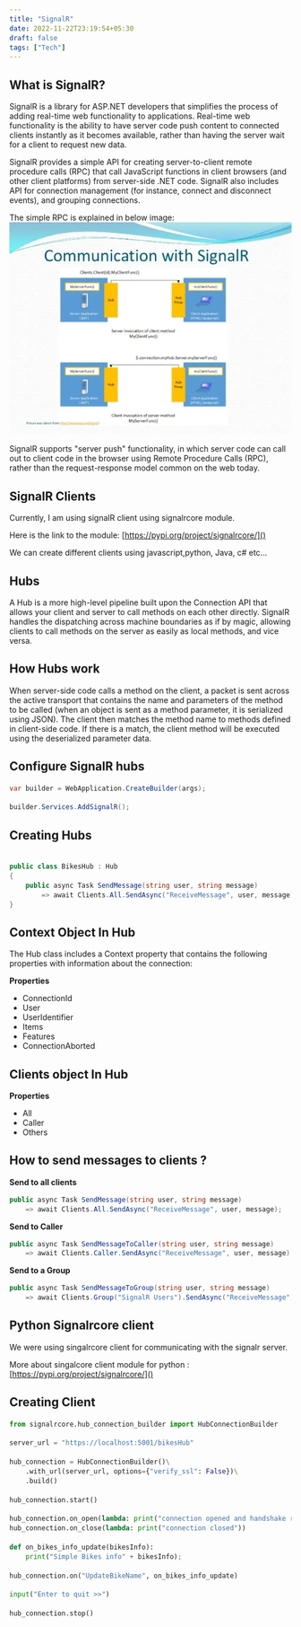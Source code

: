 ```yaml
---
title: "SignalR"
date: 2022-11-22T23:19:54+05:30
draft: false
tags: ["Tech"]
---
```


## What is SignalR?

SignalR is a library for ASP.NET developers that simplifies the process of adding real-time web functionality to applications. Real-time web functionality is the ability to have server code push content to connected clients instantly as it becomes available, rather than having the server wait for a client to request new data.

SignalR provides a simple API for creating server-to-client remote procedure calls (RPC) that call JavaScript functions in client browsers (and other client platforms) from server-side .NET code. SignalR also includes API for connection management (for instance, connect and disconnect events), and grouping connections.

The simple RPC is explained in below image:
![Communication](/images/signalr/signalr_communication.webp)

SignalR supports "server push" functionality, in which server code can call out to client code in the browser using Remote Procedure Calls (RPC), rather than the request-response model common on the web today.

## SignalR Clients

Currently, I am using signalR client using signalrcore module.

Here is the link to the module: [https://pypi.org/project/signalrcore/]()

We can create different clients using javascript,python, Java, c# etc...

## Hubs

A Hub is a more high-level pipeline built upon the Connection API that allows your client and server to call methods on each other directly. SignalR handles the dispatching across machine boundaries as if by magic, allowing clients to call methods on the server as easily as local methods, and vice versa.

## How Hubs work

When server-side code calls a method on the client, a packet is sent across the active transport that contains the name and parameters of the method to be called (when an object is sent as a method parameter, it is serialized using JSON). The client then matches the method name to methods defined in client-side code. If there is a match, the client method will be executed using the deserialized parameter data.

## Configure SignalR hubs

``` c#
var builder = WebApplication.CreateBuilder(args);

builder.Services.AddSignalR();
```

## Creating Hubs

``` c#

public class BikesHub : Hub
{
    public async Task SendMessage(string user, string message)
        => await Clients.All.SendAsync("ReceiveMessage", user, message);
}

```

## Context Object In Hub

The Hub class includes a Context property that contains the following properties with information about the connection:

**Properties**

* ConnectionId
* User
* UserIdentifier
* Items
* Features
* ConnectionAborted

## Clients object In Hub

**Properties**

* All
* Caller
* Others

## How to send messages to clients ?

**Send to all clients**

``` c#
public async Task SendMessage(string user, string message)
    => await Clients.All.SendAsync("ReceiveMessage", user, message);
```

**Send to Caller**

``` c#
public async Task SendMessageToCaller(string user, string message)
    => await Clients.Caller.SendAsync("ReceiveMessage", user, message);
```

**Send to a Group**

``` c#
public async Task SendMessageToGroup(string user, string message)
    => await Clients.Group("SignalR Users").SendAsync("ReceiveMessage", user, message);
```

## Python Signalrcore client

We were using singalrcore client for communicating with the signalr server.

More about singalcore client module for python : [https://pypi.org/project/signalrcore/]()

## Creating Client

``` python
from signalrcore.hub_connection_builder import HubConnectionBuilder

server_url = "https://localhost:5001/bikesHub"

hub_connection = HubConnectionBuilder()\
    .with_url(server_url, options={"verify_ssl": False})\
    .build()

hub_connection.start()

hub_connection.on_open(lambda: print("connection opened and handshake received ready to send messages"))
hub_connection.on_close(lambda: print("connection closed"))

def on_bikes_info_update(bikesInfo):
    print("Simple Bikes info" + bikesInfo);

hub_connection.on("UpdateBikeName", on_bikes_info_update)

input("Enter to quit >>")

hub_connection.stop()
```

